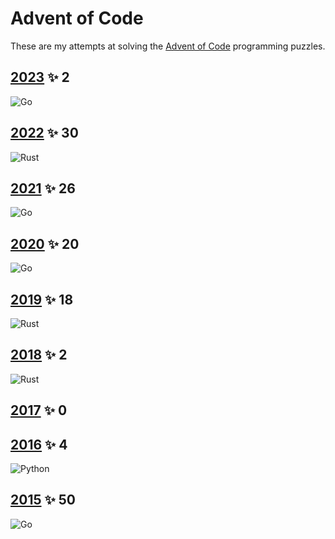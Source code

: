 # Advent of Code

These are my attempts at solving the [Advent of Code](https://adventofcode.com) programming puzzles.

## [2023][2023] ✨ 2

![ Go][1]

## [2022][2022] ✨ 30

![ Rust][3]

## [2021][2021] ✨ 26

![ Go][1]

## [2020][2020] ✨ 20

![ Go][1]

## [2019][2019] ✨ 18

![ Rust][3]

## [2018][2018] ✨ 2

![ Rust][3]

## [2017][2017] ✨ 0

## [2016][2016] ✨ 4

![Python][2]

## [2015][2015] ✨ 50

![ Go][1]

[2023]: https://adventofcode.com/2023
[2022]: https://adventofcode.com/2022
[2021]: https://adventofcode.com/2021
[2020]: https://adventofcode.com/2020
[2019]: https://adventofcode.com/2019
[2018]: https://adventofcode.com/2018
[2017]: https://adventofcode.com/2017
[2016]: https://adventofcode.com/2016
[2015]: https://adventofcode.com/2015
[1]: https://img.shields.io/badge/go-%2300ADD8.svg?style=for-the-badge&logo=go&logoColor=white
[2]: https://img.shields.io/badge/python-3670A0?style=for-the-badge&logo=python&logoColor=ffdd54
[3]: https://img.shields.io/badge/rust-%23000000.svg?style=for-the-badge&logo=rust&logoColor=white
